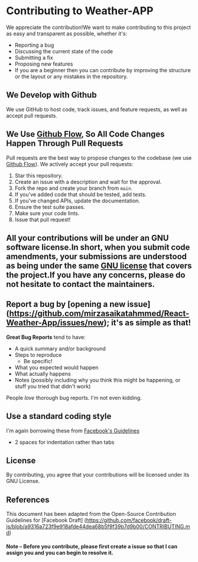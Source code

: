 # Contributing to Weather-APP
We appreciate the contribution!We want to make contributing to this project as easy and transparent as possible, whether it's:

- Reporting a bug
- Discussing the current state of the code
- Submitting a fix
- Proposing new features
- If you are a beginner then you can contribute by improving the structure or the layout or any mistakes in the repository.

## We Develop with Github
We use GitHub to host code, track issues, and feature requests, as well as accept pull requests.

## We Use [Github Flow](https://guides.github.com/introduction/flow/index.html), So All Code Changes Happen Through Pull Requests
Pull requests are the best way to propose changes to the codebase (we use [Github Flow](https://guides.github.com/introduction/flow/index.html)). We actively accept your  pull requests:

1. Star this repository.
2. Create an issue with a description and wait for the approval.
2. Fork the repo and create your branch from `main`.
3. If you've added code that should be tested, add tests.
4. If you've changed APIs, update the documentation.
5. Ensure the test suite passes.
6. Make sure your code lints.
7. Issue that pull request!

## All your contributions will be under an GNU software license.In short, when you submit code amendments, your submissions are understood as being under the same [GNU license](http://choosealicense.com/licenses/mit/) that covers the project.If you have any concerns, please do not hesitate to contact the maintainers.


## Report a bug by [opening a new issue] (https://github.com/mirzasaikatahmmed/React-Weather-App/issues/new); it's as simple as that!

**Great Bug Reports** tend to have:

- A quick summary and/or background
- Steps to reproduce
  - Be specific!
- What you expected would happen
- What actually happens
- Notes (possibly including why you think this might be happening, or stuff you tried that didn't work)

People *love* thorough bug reports. I'm not even kidding.

## Use a standard coding style

I'm again borrowing these from [Facebook's Guidelines](https://github.com/facebook/draft-js/blob/a9316a723f9e918afde44dea68b5f9f39b7d9b00/CONTRIBUTING.md)

* 2 spaces for indentation rather than tabs

## License
By contributing, you agree that your contributions will be licensed under its GNU License.

## References
This document has been adapted from the Open-Source Contribution Guidelines for [Facebook Draft] (https://github.com/facebook/draft-js/blob/a9316a723f9e918afde44dea68b5f9f39b7d9b00/CONTRIBUTING.md)

#### Note – Before you contribute, please first create a issue so that I can assign you and you can begin to resolve it.